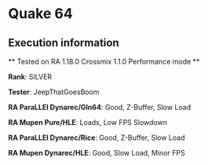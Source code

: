 # Quake 64 

## Execution information

** Tested on RA 1.18.0 Crossmix 1.1.0 Performance mode **

**Rank**: SILVER

**Tester**: JeepThatGoesBoom


**RA ParaLLEl Dynarec/Gln64**: Good, Z-Buffer, Slow Load

**RA Mupen Pure/HLE**: Loads, Low FPS Slowdown

**RA ParaLLEl Dynarec/Rice**: Good, Z-Buffer, Slow Load

**RA Mupen Dynarec/HLE**: Good, Slow Load, Minor FPS